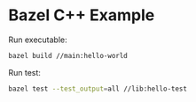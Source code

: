 # Bazel C++ Example

Run executable:

```sh
bazel build //main:hello-world
```

Run test:

```sh
bazel test --test_output=all //lib:hello-test
```
